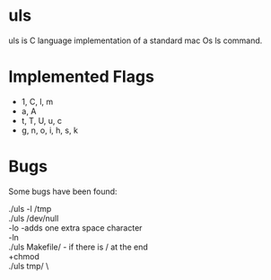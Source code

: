 # uls
uls is C language implementation of a standard mac Os ls command.

# Implemented Flags
* 1, C, l, m
* a, A
* t, T, U, u, c
* g, n, o, i, h, s, k

# Bugs
Some bugs have been found:

./uls -l /tmp \
./uls /dev/null \
-lo -adds one extra space character \
-ln \
./uls Makefile/ - if there is / at the end \
+chmod \
./uls tmp/ \
